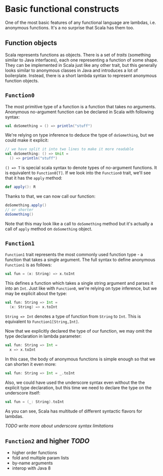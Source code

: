 # Basic functional constructs

One of the most basic features of any functional language are lambdas, i.e. anonymous functions. It's a no surprise that Scala has them too.

## Function objects

Scala represents functions as objects. There is a set of *traits* (something similar to Java interfaces), each one representing a function of some shape. They can be implemented in Scala just like any other trait, but this generally looks similar to anonymous classes in Java and introduces a lot of boilerplate. Instead, there is a short lambda syntax to represent anonymous function objects. 

## `Function0`

The most primitive type of a function is a function that takes no arguments. Anonymous no-argument function can be declared in Scala with following syntax:

```scala
val doSomething = () => println("stuff")
```

We're relying on type inference to deduce the type of `doSomething`, but we could make it explicit:

```scala
// we have split it into two lines to make it more readable
val doSomething: () => Unit = 
  () => println("stuff")
```

`() => T` is special scala syntax to denote types of no-argument functions. It is equivalent to `Function0[T]`. If we look into the `Function0` trait, we'll see that it has the `apply` method:

```scala
def apply(): R
```

Thanks to that, we can now call our function:

```scala
doSomething.apply()
// or shorter
doSomething()
```

Note that this may look like a call to `doSomething` method but it's actually a call of `apply` method on `doSomething` object.

## `Function1`

`Function1` trait represents the most commonly used function type - a function that takes a single argument. The full syntax to define anonymous `Function1` is as follows:

```scala
val fun = (x: String) => x.toInt
```

This defines a function which takes a single string argument and parses it into an `Int`. Just like with `Function0`, we're relying on type inference, but we may be explicit about the type:

```scala
val fun: String => Int = 
  (x: String) => x.toInt
```

`String => Int` denotes a type of function from `String` to `Int`. This is equivalent to `Function1[String,Int]`.

Now that we explicitly declared the type of our function, we may omit the type declaration in lambda parameter:

```scala
val fun: String => Int = 
  x => x.toInt
```

In this case, the body of anonymous functions is simple enough so that we can shorten it even more:

```scala
val fun: String => Int = _.toInt
```

Also, we could have used the underscore syntax even without the the explicit type declaration, but this time we need to declare the type on the underscore itself:

```scala
val fun = (_: String).toInt
```

As you can see, Scala has multitude of different syntactic flavors for lambdas. 

*TODO write more about underscore syntax limitations*

## `Function2` and higher *TODO*

* higher order functions
* fold and multiple param lists
* by-name arguments
* interop with Java 8
